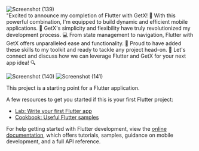 ![Screenshot (139)](https://github.com/opi1001/Day_20/assets/134625691/62e43228-22b3-45ea-ba78-d4c973c9e7e4)  
"Excited to announce my completion of Flutter with GetX! 🎉
With this powerful combination, I'm equipped to build dynamic and efficient mobile applications. 📱
GetX's simplicity and flexibility have truly revolutionized my development process. 💻
From state management to navigation, Flutter with GetX offers unparalleled ease and functionality. 🚀 
Proud to have added these skills to my toolkit and ready to tackle any project head-on. 💪
Let's connect and discuss how we can leverage Flutter and GetX for your next app idea! 🔍


![Screenshot (140)](https://github.com/opi1001/Day_20/assets/134625691/1b42a467-94c8-4b11-9eb1-679c483d378e)
![Screenshot (141)](https://github.com/opi1001/Day_20/assets/134625691/f891a322-c9b3-48e4-9233-a45201191e8e)



This project is a starting point for a Flutter application.

A few resources to get you started if this is your first Flutter project:

- [Lab: Write your first Flutter app](https://docs.flutter.dev/get-started/codelab)
- [Cookbook: Useful Flutter samples](https://docs.flutter.dev/cookbook)

For help getting started with Flutter development, view the
[online documentation](https://docs.flutter.dev/), which offers tutorials,
samples, guidance on mobile development, and a full API reference.
